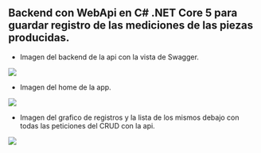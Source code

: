 ## Backend con WebApi en C# .NET Core 5 para guardar registro de las mediciones de las piezas producidas.

- Imagen del backend de la api con la vista de Swagger.

![](https://i.imgur.com/nuGSAGW.png)

- Imagen del home de la app.

![](https://i.imgur.com/wWyo2AI.png)

- Imagen del grafico de registros y la lista de los mismos debajo con todas las peticiones del CRUD con la api.

![](https://i.imgur.com/WZX2ZtZ.png)
